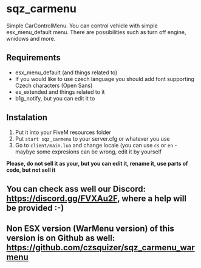 # sqz_carmenu
Simple CarControlMenu. You can control vehicle with simple esx_menu_default menu. There are possibilities such as turn off engine, wnidows and more.

## Requirements
 - esx_menu_default (and things related to)
 - If you would like to use czech language you should add font supporting Czech characters (Open Sans)
 - es_extended and things related to it
 - b1g_notify, but you can edit it to 
 
## Instalation
 1) Put it into your FiveM resources folder
 2) Put `start sqz_carmenu` to your server.cfg or whatever you use
 3) Go to `client/main.lua` and change locale (you can use `cs` or `en` - maybye some expresions can be wrong, edit it by yourself
 
**Please, do not sell it as your, but you can edit it, rename it, use parts of code, but not sell it** 

## You can check ass well our Discord: https://discord.gg/FVXAu2F, where a help will be provided :-)
## Non ESX version (WarMenu version) of this version is on Github as well: https://github.com/czsquizer/sqz_carmenu_warmenu

